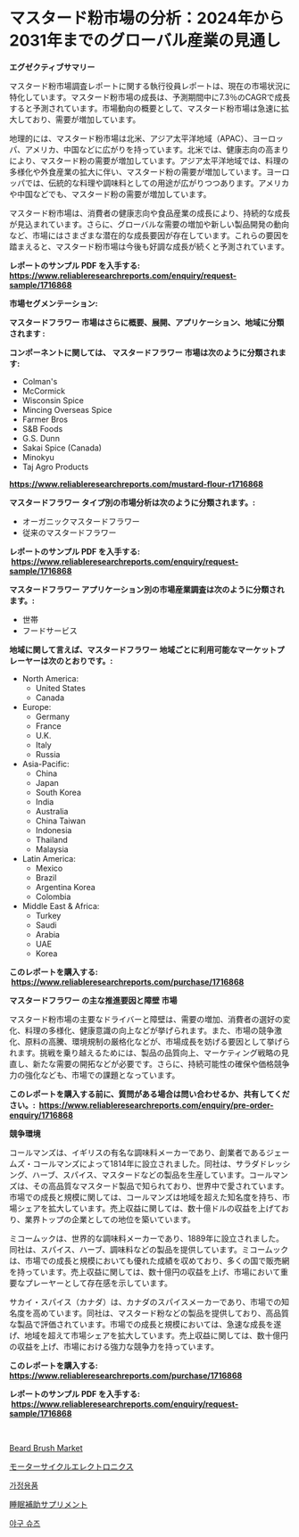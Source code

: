<p><h1>マスタード粉市場の分析：2024年から2031年までのグローバル産業の見通し</h1></p><p><strong>エグゼクティブサマリー</strong></p>
<p><p>マスタード粉市場調査レポートに関する執行役員レポートは、現在の市場状況に特化しています。マスタード粉市場の成長は、予測期間中に7.3％のCAGRで成長すると予測されています。市場動向の概要として、マスタード粉市場は急速に拡大しており、需要が増加しています。</p><p>地理的には、マスタード粉市場は北米、アジア太平洋地域（APAC）、ヨーロッパ、アメリカ、中国などに広がりを持っています。北米では、健康志向の高まりにより、マスタード粉の需要が増加しています。アジア太平洋地域では、料理の多様化や外食産業の拡大に伴い、マスタード粉の需要が増加しています。ヨーロッパでは、伝統的な料理や調味料としての用途が広がりつつあります。アメリカや中国などでも、マスタード粉の需要が増加しています。</p><p>マスタード粉市場は、消費者の健康志向や食品産業の成長により、持続的な成長が見込まれています。さらに、グローバルな需要の増加や新しい製品開発の動向など、市場にはさまざまな潜在的な成長要因が存在しています。これらの要因を踏まえると、マスタード粉市場は今後も好調な成長が続くと予測されています。</p></p>
<p><strong>レポートのサンプル PDF を入手する: <a href="https://www.reliableresearchreports.com/enquiry/request-sample/1716868">https://www.reliableresearchreports.com/enquiry/request-sample/1716868</a></strong></p>
<p><strong>市場セグメンテーション:</strong></p>
<p><strong> マスタードフラワー 市場はさらに概要、展開、アプリケーション、地域に分類されます :</strong></p>
<p><strong>コンポーネントに関しては、 マスタードフラワー 市場は次のように分類されます: &nbsp;</strong></p>
<p><ul><li>Colman's</li><li>McCormick</li><li>Wisconsin Spice</li><li>Mincing Overseas Spice</li><li>Farmer Bros</li><li>S&B Foods</li><li>G.S. Dunn</li><li>Sakai Spice (Canada)</li><li>Minokyu</li><li>Taj Agro Products</li></ul></p>
<p><strong><a href="https://www.reliableresearchreports.com/mustard-flour-r1716868">https://www.reliableresearchreports.com/mustard-flour-r1716868</a></strong></p>
<p><strong> マスタードフラワー タイプ別の市場分析は次のように分類されます。:</strong></p>
<p><ul><li>オーガニックマスタードフラワー</li><li>従来のマスタードフラワー</li></ul></p>
<p><strong>レポートのサンプル PDF を入手する: &nbsp;<a href="https://www.reliableresearchreports.com/enquiry/request-sample/1716868">https://www.reliableresearchreports.com/enquiry/request-sample/1716868</a></strong></p>
<p><strong> マスタードフラワー アプリケーション別の市場産業調査は次のように分類されます。:</strong></p>
<p><ul><li>世帯</li><li>フードサービス</li></ul></p>
<p><strong>地域に関して言えば、マスタードフラワー 地域ごとに利用可能なマーケットプレーヤーは次のとおりです。:</strong></p>
<p><ul>
    <li>
        North America:
        <ul>
            <li>United States</li>
            <li>Canada</li>
        </ul>
    </li>
    <li>
        Europe:
        <ul>
            <li>Germany</li>
            <li>France</li>
            <li>U.K.</li>
            <li>Italy</li>
            <li>Russia</li>
        </ul>
    </li>
    <li>
        Asia-Pacific:
        <ul>
            <li>China</li>
            <li>Japan</li>
            <li>South Korea</li>
            <li>India</li>
            <li>Australia</li>
            <li>China Taiwan</li>
            <li>Indonesia</li>
            <li>Thailand</li>
            <li>Malaysia</li>
        </ul>
    </li>
    <li>
        Latin America:
        <ul>
            <li>Mexico</li>
            <li>Brazil</li>
            <li>Argentina Korea</li>
            <li>Colombia</li>
        </ul>
    </li>
    <li>
        Middle East & Africa:
        <ul>
            <li>Turkey</li>
            <li>Saudi</li>
            <li>Arabia</li>
            <li>UAE</li>
            <li>Korea</li>
        </ul>
    </li>
    </ul></p>
<p><strong>このレポートを購入する: &nbsp;<a href="https://www.reliableresearchreports.com/purchase/1716868">https://www.reliableresearchreports.com/purchase/1716868</a></strong></p>
<p><strong>マスタードフラワー の主な推進要因と障壁 市場</strong></p>
<p><p>マスタード粉市場の主要なドライバーと障壁は、需要の増加、消費者の選好の変化、料理の多様化、健康意識の向上などが挙げられます。また、市場の競争激化、原料の高騰、環境規制の厳格化などが、市場成長を妨げる要因として挙げられます。挑戦を乗り越えるためには、製品の品質向上、マーケティング戦略の見直し、新たな需要の開拓などが必要です。さらに、持続可能性の確保や価格競争力の強化なども、市場での課題となっています。</p></p>
<p><strong>このレポートを購入する前に、質問がある場合は問い合わせるか、共有してください。:&nbsp; <a href="https://www.reliableresearchreports.com/enquiry/pre-order-enquiry/1716868">https://www.reliableresearchreports.com/enquiry/pre-order-enquiry/1716868</a></strong></p>
<p><strong>競争環境</strong></p>
<p><p>コールマンズは、イギリスの有名な調味料メーカーであり、創業者であるジェームズ・コールマンズによって1814年に設立されました。同社は、サラダドレッシング、ハーブ、スパイス、マスタードなどの製品を生産しています。コールマンズは、その高品質なマスタード製品で知られており、世界中で愛されています。市場での成長と規模に関しては、コールマンズは地域を超えた知名度を持ち、市場シェアを拡大しています。売上収益に関しては、数十億ドルの収益を上げており、業界トップの企業としての地位を築いています。</p><p>ミコームックは、世界的な調味料メーカーであり、1889年に設立されました。同社は、スパイス、ハーブ、調味料などの製品を提供しています。ミコームックは、市場での成長と規模においても優れた成績を収めており、多くの国で販売網を持っています。売上収益に関しては、数十億円の収益を上げ、市場において重要なプレーヤーとして存在感を示しています。</p><p>サカイ・スパイス（カナダ）は、カナダのスパイスメーカーであり、市場での知名度を高めています。同社は、マスタード粉などの製品を提供しており、高品質な製品で評価されています。市場での成長と規模においては、急速な成長を遂げ、地域を超えて市場シェアを拡大しています。売上収益に関しては、数十億円の収益を上げ、市場における強力な競争力を持っています。</p></p>
<p><strong>このレポートを購入する: &nbsp; <a href="https://www.reliableresearchreports.com/purchase/1716868">https://www.reliableresearchreports.com/purchase/1716868</a></strong></p>
<p><strong>レポートのサンプル PDF を入手する: &nbsp;<a href="https://www.reliableresearchreports.com/enquiry/request-sample/1716868">https://www.reliableresearchreports.com/enquiry/request-sample/1716868</a></strong><strong></strong></p>
<p>&nbsp;</p>
<p><p><a href="https://issuu.com/reportprime-2/docs/beard-brush-market-size-2030.pptx">Beard Brush Market</a></p><p><a href="https://github.com/zjkmgcs938405/Market-Research-Report-List-2/blob/main/491329669088.md">モーターサイクルエレクトロニクス</a></p><p><a href="https://medium.com/@leonidasalazar756/%EA%B0%80%EC%A0%95%EC%9A%A9%ED%92%88-%EC%8B%9C%EC%9E%A5-%EC%A0%90%EC%9C%A0%EC%9C%A8-%EB%B3%80%ED%99%94-%EB%B0%8F-%EC%8B%9C%EC%9E%A5-%EC%84%B1%EC%9E%A5-%ED%8A%B8%EB%A0%8C%EB%93%9C-2024-2031-ad12e5653267">가정용품</a></p><p><a href="https://medium.com/@alfredodance/%E7%9D%A1%E7%9C%A0%E8%A3%9C%E5%8A%A9%E3%82%B5%E3%83%97%E3%83%AA%E3%83%A1%E3%83%B3%E3%83%88%E5%B8%82%E5%A0%B4-%E5%B8%82%E5%A0%B4%E6%88%90%E9%95%B7%E7%8E%87-%E5%B8%82%E5%A0%B4%E3%83%88%E3%83%AC%E3%83%B3%E3%83%89-%E6%88%90%E9%95%B7%E6%88%A6%E7%95%A5%E3%81%AB%E5%AF%BE%E3%81%99%E3%82%8B%E6%B4%9E%E5%AF%9F-e3ae42a98bbc">睡眠補助サプリメント</a></p><p><a href="https://medium.com/@cheddar67856/%EC%95%BC%EA%B5%AC%ED%99%94-%EC%8B%9C%EC%9E%A5-%EC%A7%80%ED%91%9C-%ED%95%B4%EB%8F%85-%EC%8B%9C%EC%9E%A5-%EC%A0%90%EC%9C%A0%EC%9C%A8-%ED%8A%B8%EB%A0%8C%EB%93%9C-%EB%B0%8F-%EC%84%B1%EC%9E%A5-%ED%8C%A8%ED%84%B4-2673a065fcc6">야구 슈즈</a></p></p>